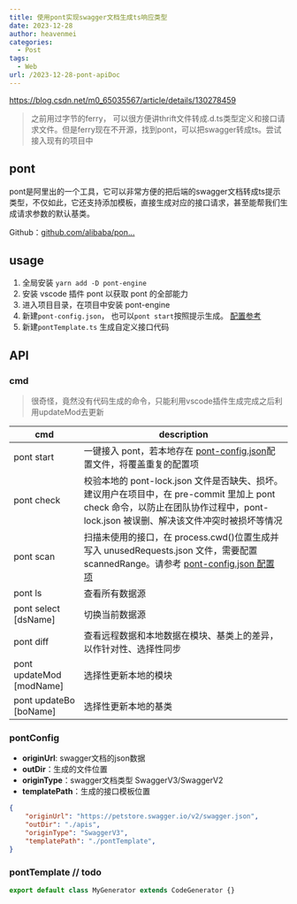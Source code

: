 ```yaml
---
title: 使用pont实现swagger文档生成ts响应类型
date: 2023-12-28
author: heavenmei
categories:
  - Post
tags:
  - Web
url: /2023-12-28-pont-apiDoc
---
```

https://blog.csdn.net/m0_65035567/article/details/130278459

> 之前用过字节的ferry， 可以很方便讲thrift文件转成.d.ts类型定义和接口请求文件。但是ferry现在不开源，找到pont，可以把swagger转成ts。尝试接入现有的项目中

## pont
pont是阿里出的一个工具，它可以非常方便的把后端的swagger文档转成ts提示类型，不仅如此，它还支持添加模板，直接生成对应的接口请求，甚至能帮我们生成请求参数的默认基类。

Github：[github.com/alibaba/pon…](https://link.juejin.cn/?target=https%3A%2F%2Fgithub.com%2Falibaba%2Fpont "https://github.com/alibaba/pont")

## usage
1. 全局安装 `yarn add -D pont-engine`
2. 安装 vscode 插件 pont 以获取 pont 的全部能力
3. 进入项目目录，在项目中安装 pont-engine
4. 新建`pont-config.json`， 也可以`pont start`按照提示生成。 [配置参考](https://github.com/alibaba/pont/blob/master/docs/pontConfig.md)
5. 新建`pontTemplate.ts` 生成自定义接口代码

## API
### cmd

> 很奇怪，竟然没有代码生成的命令，只能利用vscode插件生成完成之后利用updateMod去更新



|  cmd |  description |
|---|---|
|pont start|一键接入 pont，若本地存在 [pont-config.json](https://github.com/alibaba/pont/blob/master/docs/pontConfig.md)配置文件，将覆盖重复的配置项|
|pont check|校验本地的 pont-lock.json 文件是否缺失、损坏。建议用户在项目中，在 pre-commit 里加上 pont check 命令，以防止在团队协作过程中，pont-lock.json 被误删、解决该文件冲突时被损坏等情况|
|pont scan|扫描未使用的接口，在 process.cwd()位置生成并写入 unusedRequests.json 文件，需要配置 scannedRange。请参考 [pont-config.json 配置项](https://github.com/alibaba/pont/blob/master/docs/pontConfig.md)|
|pont ls|查看所有数据源|
|pont select [dsName]|切换当前数据源|
|pont diff|查看远程数据和本地数据在模块、基类上的差异，以作针对性、选择性同步|
|pont updateMod [modName]|选择性更新本地的模块|
|pont updateBo [boName]|选择性更新本地的基类|

### pontConfig
- **originUrl**: swagger文档的json数据
- **outDir**：生成的文件位置
- **originType**：swagger文档类型 SwaggerV3/SwaggerV2
- **templatePath**：生成的接口模板位置

```json
{
    "originUrl": "https://petstore.swagger.io/v2/swagger.json",
    "outDir": "./apis",
    "originType": "SwaggerV3",
    "templatePath": "./pontTemplate",
}
```



### pontTemplate  // todo
```ts
export default class MyGenerator extends CodeGenerator {}
```
